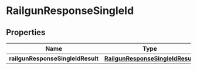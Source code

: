 # RailgunResponseSingleId

## Properties
Name | Type | Description | Notes
------------ | ------------- | ------------- | -------------
**railgunResponseSingleIdResult** | [**RailgunResponseSingleIdResult**](RailgunResponseSingleIdResult.md) |  |  [optional]
